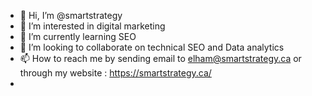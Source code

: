 - 👋 Hi, I’m @smartstrategy
- 👀 I’m interested in digital marketing
- 🌱 I’m currently learning SEO
- 💞️ I’m looking to collaborate on technical SEO and Data analytics
- 📫 How to reach me by sending email to elham@smartstrategy.ca or through my website : https://smartstrategy.ca/
- 

<!---
smartstratgy/smartstratgy is a ✨ special ✨ repository because its `README.md` (this file) appears on your GitHub profile.
You can click the Preview link to take a look at your changes.
--->
